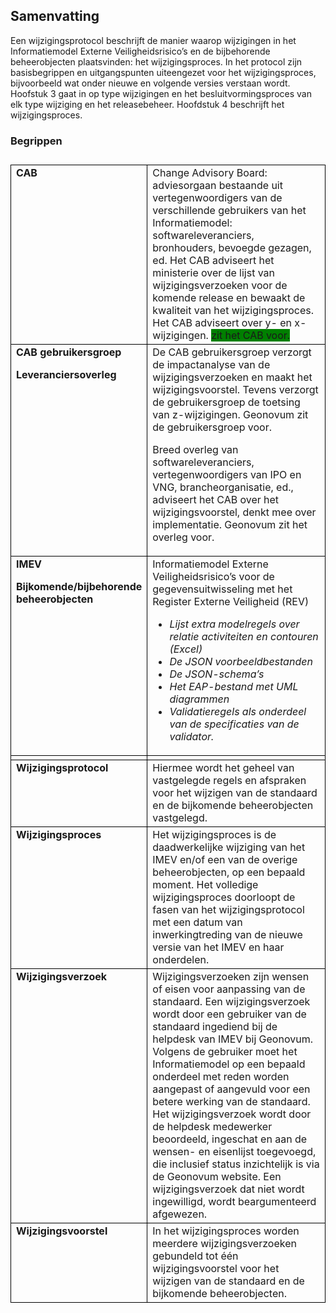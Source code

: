 ## Samenvatting

Een wijzigingsprotocol beschrijft de manier waarop wijzigingen in het Informatiemodel Externe Veiligheidsrisico’s en de bijbehorende beheerobjecten plaatsvinden: het wijzigingsproces. In het protocol zijn basisbegrippen en uitgangspunten uiteengezet voor het wijzigingsproces, bijvoorbeeld wat onder nieuwe en volgende versies verstaan wordt. Hoofstuk 3 gaat in op type wijzigingen en het besluitvormingsproces van elk type wijziging en het releasebeheer. Hoofdstuk 4 beschrijft het wijzigingsproces.

### Begrippen

<table style='width: 100%;'><caption></caption>
<colgroup><col id='col1' style='width: 28.25374531835206%;'
<col id='col2' style='width: 71.74625468164794%;'
</colgroup>
<tbody valign='top'><tr><td align='left' style='border-top: 0.5pt solid #000000; border-left: 0.5pt solid #000000; border-bottom: 0.5pt solid #000000; border-right: 0.5pt solid #000000; background-color: none;'><b>CAB</b>

</td>
<td align='left' style='border-top: 0.5pt solid #000000; border-left: 0.5pt solid #000000; border-bottom: 0.5pt solid #000000; border-right: 0.5pt solid #000000; background-color: none;'><aside class='note'>Change Advisory Board: adviesorgaan bestaande uit vertegenwoordigers van de verschillende gebruikers van het Informatiemodel: softwareleveranciers, bronhouders, bevoegde gezagen, ed. Het CAB adviseert het ministerie over de lijst van wijzigingsverzoeken voor de komende release en bewaakt de kwaliteit van het wijzigingsproces. Het CAB adviseert over y- en x-wijzigingen. <span style='background-color: green;'Het ministerie/</span><span style='background-color: green;'Geonovum</span> zit het CAB voor.

</aside>

</td>
</tr>
<tr><td align='left' style='border-top: 0.5pt solid #000000; border-left: 0.5pt solid #000000; border-bottom: 0.5pt solid #000000; border-right: 0.5pt solid #000000; background-color: none;'><b>CAB</b> <b>gebruikersgroep</b>

<b>Leveranciersoverleg</b>

</td>
<td align='left' style='border-top: 0.5pt solid #000000; border-left: 0.5pt solid #000000; border-bottom: 0.5pt solid #000000; border-right: 0.5pt solid #000000; background-color: none;'>De CAB gebruikersgroep verzorgt de impactanalyse van de wijzigingsverzoeken en maakt het wijzigingsvoorstel. Tevens verzorgt de gebruikersgroep de toetsing van z-wijzigingen. Geonovum zit de gebruikersgroep voor. 

Breed overleg van softwareleveranciers, vertegenwoordigers van IPO en VNG, brancheorganisatie, ed., adviseert het CAB over het wijzigingsvoorstel, denkt mee over implementatie. Geonovum zit het overleg voor.

</td>
</tr>
<tr><td align='left' style='border-top: 0.5pt solid #000000; border-left: 0.5pt solid #000000; border-bottom: 0.5pt solid #000000; border-right: 0.5pt solid #000000; background-color: none;'><b>IMEV</b>

<b>Bijkomende/bijbehorende beheerobjecten</b>

</td>
<td align='left' style='border-top: 0.5pt solid #000000; border-left: 0.5pt solid #000000; border-bottom: 0.5pt solid #000000; border-right: 0.5pt solid #000000; background-color: none;'>Informatiemodel Externe Veiligheidsrisico’s voor de gegevensuitwisseling met het Register Externe Veiligheid (REV)

<ul><li><i>Lijst extra modelregels over relatie activiteiten en contouren</i> <i>(Excel)</i></li>
<li><i>De JSON voorbeeldbestanden</i></li>
<li><i>De JSON-schema’s</i></li>
<li><i>Het EAP-bestand met UML diagrammen</i></li>
<li><i>Validatieregels als onderdeel van de specificaties van de validator</i><i>.</i> </li>
</ul>

</td>
</tr>
<tr><td align='left' style='border-top: 0.5pt solid #000000; border-left: 0.5pt solid #000000; border-bottom: 0.5pt solid #000000; border-right: 0.5pt solid #000000; background-color: none;'></td>
<td align='left' style='border-top: 0.5pt solid #000000; border-left: 0.5pt solid #000000; border-bottom: 0.5pt solid #000000; border-right: 0.5pt solid #000000; background-color: none;'></td>
</tr>
<tr><td align='left' style='border-top: 0.5pt solid #000000; border-left: 0.5pt solid #000000; border-bottom: 0.5pt solid #000000; border-right: 0.5pt solid #000000; background-color: none;'><b>Wijzigingsprotocol</b>

</td>
<td align='left' style='border-top: 0.5pt solid #000000; border-left: 0.5pt solid #000000; border-bottom: 0.5pt solid #000000; border-right: 0.5pt solid #000000; background-color: none;'>Hiermee wordt het geheel van vastgelegde regels en afspraken voor het wijzigen van de standaard en de bijkomende beheerobjecten vastgelegd.

</td>
</tr>
<tr><td align='left' style='border-top: 0.5pt solid #000000; border-left: 0.5pt solid #000000; border-bottom: 0.5pt solid #000000; border-right: 0.5pt solid #000000; background-color: none;'><b>Wijzigingsproces</b>

</td>
<td align='left' style='border-top: 0.5pt solid #000000; border-left: 0.5pt solid #000000; border-bottom: 0.5pt solid #000000; border-right: 0.5pt solid #000000; background-color: none;'>Het wijzigingsproces is de daadwerkelijke wijziging van het IMEV en/of een van de overige beheerobjecten, op een bepaald moment. Het volledige wijzigingsproces doorloopt de fasen van het wijzigingsprotocol met een datum van inwerkingtreding van de nieuwe versie van het IMEV en haar onderdelen. 

</td>
</tr>
<tr><td align='left' style='border-top: 0.5pt solid #000000; border-left: 0.5pt solid #000000; border-bottom: 0.5pt solid #000000; border-right: 0.5pt solid #000000; background-color: none;'><b>Wijzigingsverzoek</b>

</td>
<td align='left' style='border-top: 0.5pt solid #000000; border-left: 0.5pt solid #000000; border-bottom: 0.5pt solid #000000; border-right: 0.5pt solid #000000; background-color: none;'>Wijzigingsverzoeken zijn wensen of eisen voor aanpassing van de standaard. Een wijzigingsverzoek wordt door een gebruiker van de standaard ingediend bij de helpdesk van IMEV bij Geonovum. Volgens de gebruiker moet het Informatiemodel op een bepaald onderdeel met reden worden aangepast of aangevuld voor een betere werking van de standaard. Het wijzigingsverzoek wordt door de helpdesk medewerker beoordeeld, ingeschat en aan de wensen- en eisenlijst toegevoegd, die inclusief status inzichtelijk is via de Geonovum website. Een wijzigingsverzoek dat niet wordt ingewilligd, wordt beargumenteerd afgewezen.

</td>
</tr>
<tr><td align='left' style='border-top: 0.5pt solid #000000; border-left: 0.5pt solid #000000; border-bottom: 0.5pt solid #000000; border-right: 0.5pt solid #000000; background-color: none;'><b>Wijzigingsvoorstel</b> 

</td>
<td align='left' style='border-top: 0.5pt solid #000000; border-left: 0.5pt solid #000000; border-bottom: 0.5pt solid #000000; border-right: 0.5pt solid #000000; background-color: none;'>In het wijzigingsproces worden meerdere wijzigingsverzoeken gebundeld tot één wijzigingsvoorstel voor het wijzigen van de standaard en de bijkomende beheerobjecten. 

</td>
</tr>
</tbody>
</table>

